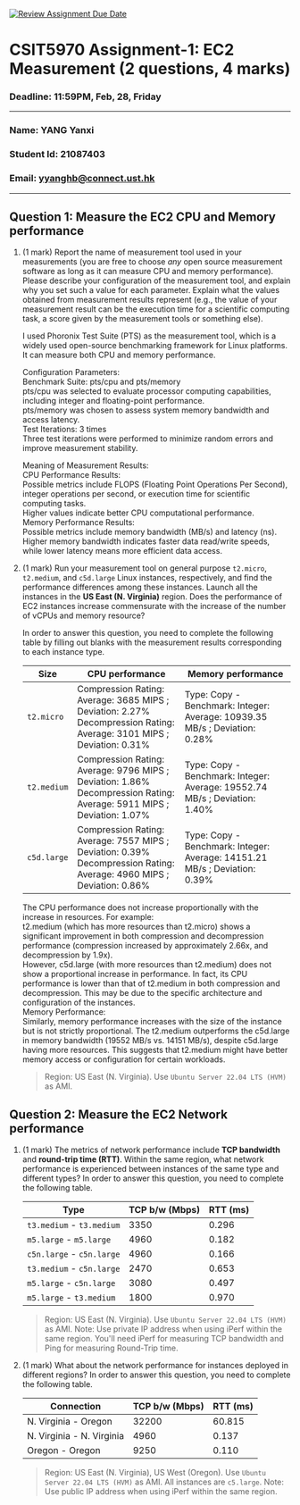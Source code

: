 [![Review Assignment Due Date](https://classroom.github.com/assets/deadline-readme-button-22041afd0340ce965d47ae6ef1cefeee28c7c493a6346c4f15d667ab976d596c.svg)](https://classroom.github.com/a/IAASVEAZ)
# CSIT5970 Assignment-1: EC2 Measurement (2 questions, 4 marks)

### Deadline: 11:59PM, Feb, 28, Friday

---

### Name: YANG Yanxi
### Student Id: 21087403
### Email: yyanghb@connect.ust.hk

---

## Question 1: Measure the EC2 CPU and Memory performance

1. (1 mark) Report the name of measurement tool used in your measurements (you are free to choose *any* open source measurement software as long as it can measure CPU and memory performance). Please describe your configuration of the measurement tool, and explain why you set such a value for each parameter. Explain what the values obtained from measurement results represent (e.g., the value of your measurement result can be the execution time for a scientific computing task, a score given by the measurement tools or something else).

   I used Phoronix Test Suite (PTS) as the measurement tool, which is a widely used open-source benchmarking framework for Linux platforms. It can measure both CPU and memory performance.<br>
   
   Configuration Parameters:<br>
   Benchmark Suite: pts/cpu and pts/memory<br>
      pts/cpu was selected to evaluate processor computing capabilities, including integer and floating-point performance.<br>
      pts/memory was chosen to assess system memory bandwidth and access latency.<br>
   Test Iterations: 3 times<br>
      Three test iterations were performed to minimize random errors and improve measurement stability.<br>
   
   Meaning of Measurement Results:<br>
CPU Performance Results:<br>
    Possible metrics include FLOPS (Floating Point Operations Per Second), integer operations per second, or execution time for scientific computing tasks.<br>
    Higher values indicate better CPU computational performance.<br>
Memory Performance Results:<br>
    Possible metrics include memory bandwidth (MB/s) and latency (ns).<br>
    Higher memory bandwidth indicates faster data read/write speeds, while lower latency means more efficient data access.<br>


2. (1 mark) Run your measurement tool on general purpose `t2.micro`, `t2.medium`, and `c5d.large` Linux instances, respectively, and find the performance differences among these instances. Launch all the instances in the **US East (N. Virginia)** region. Does the performance of EC2 instances increase commensurate with the increase of the number of vCPUs and memory resource?

    In order to answer this question, you need to complete the following table by filling out blanks with the measurement results corresponding to each instance type.

    | Size        | CPU performance | Memory performance |
    | ----------- | --------------- | ------------------ |
    | `t2.micro` | Compression Rating: Average: 3685 MIPS ; Deviation: 2.27%<br> Decompression Rating: Average: 3101 MIPS ; Deviation: 0.31% | Type: Copy - Benchmark: Integer: Average: 10939.35 MB/s ; Deviation: 0.28% |
    | `t2.medium`  | Compression Rating: Average: 9796 MIPS ; Deviation: 1.86%<br> Decompression Rating: Average: 5911 MIPS ; Deviation: 1.07% | Type: Copy - Benchmark: Integer: Average: 19552.74 MB/s ; Deviation: 1.40% |
    | `c5d.large` | Compression Rating: Average: 7557 MIPS ; Deviation: 0.39%<br> Decompression Rating: Average: 4960 MIPS ; Deviation: 0.86% | Type: Copy - Benchmark: Integer: Average: 14151.21 MB/s ; Deviation: 0.39% |

    The CPU performance does not increase proportionally with the increase in resources. For example:<br>
    t2.medium (which has more resources than t2.micro) shows a significant improvement in both compression and decompression performance (compression increased by approximately 2.66x, and decompression by 1.9x).<br>
    However, c5d.large (with more resources than t2.medium) does not show a proportional increase in performance. In fact, its CPU performance is lower than that of t2.medium in both compression and decompression. This may be due to the specific architecture and configuration of the instances.<br>
    Memory Performance:<br>
    Similarly, memory performance increases with the size of the instance but is not strictly proportional. The t2.medium outperforms the c5d.large in memory bandwidth (19552 MB/s vs. 14151 MB/s), despite c5d.large having more resources. This suggests that t2.medium might have better memory access or configuration for certain workloads.
    

    > Region: US East (N. Virginia). Use `Ubuntu Server 22.04 LTS (HVM)` as AMI.

## Question 2: Measure the EC2 Network performance

1. (1 mark) The metrics of network performance include **TCP bandwidth** and **round-trip time (RTT)**. Within the same region, what network performance is experienced between instances of the same type and different types? In order to answer this question, you need to complete the following table.

    | Type                      | TCP b/w (Mbps) | RTT (ms) |
    | ------------------------- | -------------- | -------- |
    | `t3.medium` - `t3.medium` | 3350           | 0.296    |
    | `m5.large` - `m5.large`   | 4960           | 0.182    |
    | `c5n.large` - `c5n.large` | 4960           | 0.166    |
    | `t3.medium` - `c5n.large` | 2470           | 0.653    |
    | `m5.large` - `c5n.large`  | 3080           | 0.497    |
    | `m5.large` - `t3.medium`  | 1800           | 0.970    |

    > Region: US East (N. Virginia). Use `Ubuntu Server 22.04 LTS (HVM)` as AMI. Note: Use private IP address when using iPerf within the same region. You'll need iPerf for measuring TCP bandwidth and Ping for measuring Round-Trip time.

2. (1 mark) What about the network performance for instances deployed in different regions? In order to answer this question, you need to complete the following table.

    | Connection                | TCP b/w (Mbps) | RTT (ms) |
    | ------------------------- | -------------- | -------- |
    | N. Virginia - Oregon      | 32200          | 60.815   |
    | N. Virginia - N. Virginia | 4960           | 0.137    |
    | Oregon - Oregon           | 9250           | 0.110    |
 
    > Region: US East (N. Virginia), US West (Oregon). Use `Ubuntu Server 22.04 LTS (HVM)` as AMI. All instances are `c5.large`. Note: Use public IP address when using iPerf within the same region.
